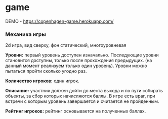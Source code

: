 # game

DEMO - https://copenhagen-game.herokuapp.com/

### Механика игры
2d игра, вид сверху, фон статический, многоуровневая

**Уровни:** первый уровень доступен изначально. Последующие уровни становится доступны, только после прохождения предыдущих. (на данный момент реализуем только один уровень). Уровни можно пытаться пройти сколько угодно  раз.

**Количество игроков:** один игрок.

**Описание:** участник должен дойти до места выхода и по пути собирать объекты, за сбор которых начисляются баллы. В игре есть враг, при встречи с которым уровень завершается и считается не пройденным.


**Рейтинг игроков:**  рейтинг основывается на полученных баллах.
